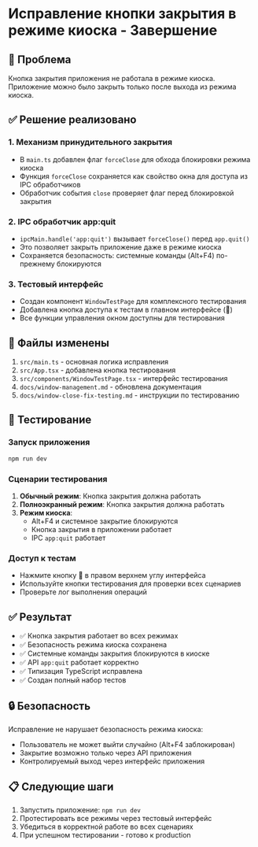 # Исправление кнопки закрытия в режиме киоска - Завершение

## 🎯 Проблема
Кнопка закрытия приложения не работала в режиме киоска. Приложение можно было закрыть только после выхода из режима киоска.

## ✅ Решение реализовано

### 1. Механизм принудительного закрытия
- В `main.ts` добавлен флаг `forceClose` для обхода блокировки режима киоска
- Функция `forceClose` сохраняется как свойство окна для доступа из IPC обработчиков
- Обработчик события `close` проверяет флаг перед блокировкой закрытия

### 2. IPC обработчик app:quit
- `ipcMain.handle('app:quit')` вызывает `forceClose()` перед `app.quit()`
- Это позволяет закрыть приложение даже в режиме киоска
- Сохраняется безопасность: системные команды (Alt+F4) по-прежнему блокируются

### 3. Тестовый интерфейс
- Создан компонент `WindowTestPage` для комплексного тестирования
- Добавлена кнопка доступа к тестам в главном интерфейсе (🔧)
- Все функции управления окном доступны для тестирования

## 🔧 Файлы изменены
1. `src/main.ts` - основная логика исправления
2. `src/App.tsx` - добавлена кнопка тестирования  
3. `src/components/WindowTestPage.tsx` - интерфейс тестирования
4. `docs/window-management.md` - обновлена документация
5. `docs/window-close-fix-testing.md` - инструкции по тестированию

## 🚀 Тестирование

### Запуск приложения
```bash
npm run dev
```

### Сценарии тестирования
1. **Обычный режим**: Кнопка закрытия должна работать
2. **Полноэкранный режим**: Кнопка закрытия должна работать
3. **Режим киоска**: 
   - Alt+F4 и системное закрытие блокируются
   - Кнопка закрытия в приложении работает
   - IPC `app:quit` работает

### Доступ к тестам
- Нажмите кнопку 🔧 в правом верхнем углу интерфейса
- Используйте кнопки тестирования для проверки всех сценариев
- Проверьте лог выполнения операций

## ✅ Результат
- ✅ Кнопка закрытия работает во всех режимах
- ✅ Безопасность режима киоска сохранена
- ✅ Системные команды закрытия блокируются в киоске
- ✅ API `app:quit` работает корректно
- ✅ Типизация TypeScript исправлена
- ✅ Создан полный набор тестов

## 🔒 Безопасность
Исправление не нарушает безопасность режима киоска:
- Пользователь не может выйти случайно (Alt+F4 заблокирован)
- Закрытие возможно только через API приложения
- Контролируемый выход через интерфейс приложения

## 📋 Следующие шаги
1. Запустить приложение: `npm run dev`
2. Протестировать все режимы через тестовый интерфейс
3. Убедиться в корректной работе во всех сценариях
4. При успешном тестировании - готово к production
